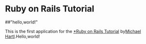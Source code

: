 # Ruby on Rails Tutorial

##"hello,world!"

This is the first application for the
[*Ruby on Rails Tutorial](http://railstutorial.jp/)
by[Michael Hartl](http://www.michaelhartl.com/).Hello,world!

